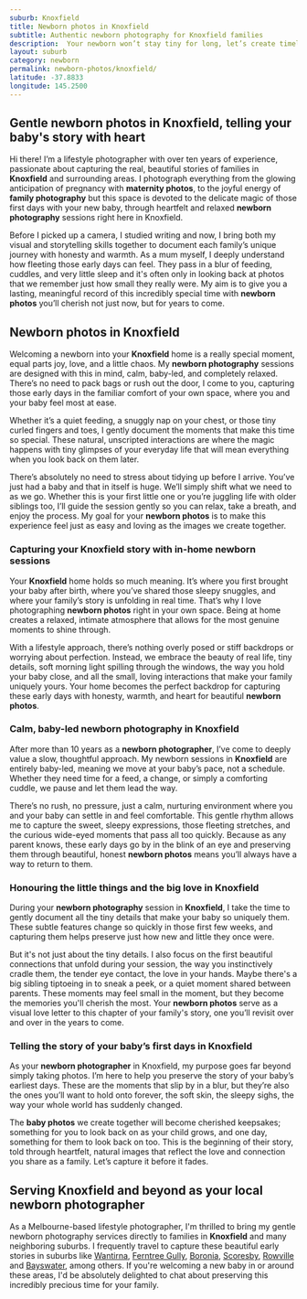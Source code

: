 ```yaml
---
suburb: Knoxfield
title: Newborn photos in Knoxfield
subtitle: Authentic newborn photography for Knoxfield families
description:  Your newborn won’t stay tiny for long, let’s create timeless, heartfelt images in Knoxfield that help you remember these early days forever.
layout: suburb
category: newborn
permalink: newborn-photos/knoxfield/
latitude: -37.8833
longitude: 145.2500
---
```


## Gentle newborn photos in Knoxfield, telling your baby's story with heart

Hi there! I’m a lifestyle photographer with over ten years of experience, passionate about capturing the real, beautiful stories of families in **Knoxfield** and surrounding areas. I photograph everything from the glowing anticipation of pregnancy with **maternity photos**, to the joyful energy of **family photography** but this space is devoted to the delicate magic of those first days with your new baby, through heartfelt and relaxed **newborn photography** sessions right here in Knoxfield.

Before I picked up a camera, I studied writing and now, I bring both my visual and storytelling skills together to document each family’s unique journey with honesty and warmth. As a mum myself, I deeply understand how fleeting those early days can feel. They pass in a blur of feeding, cuddles, and very little sleep and it's often only in looking back at photos that we remember just how small they really were. My aim is to give you a lasting, meaningful record of this incredibly special time with **newborn photos** you’ll cherish not just now, but for years to come.

## Newborn photos in Knoxfield

Welcoming a newborn into your **Knoxfield** home is a really special moment, equal parts joy, love, and a little chaos. My **newborn photography** sessions are designed with this in mind, calm, baby-led, and completely relaxed. There’s no need to pack bags or rush out the door, I come to you, capturing those early days in the familiar comfort of your own space, where you and your baby feel most at ease.

Whether it’s a quiet feeding, a snuggly nap on your chest, or those tiny curled fingers and toes, I gently document the moments that make this time so special. These natural, unscripted interactions are where the magic happens with tiny glimpses of your everyday life that will mean everything when you look back on them later.

There’s absolutely no need to stress about tidying up before I arrive. You’ve just had a baby and that in itself is huge. We’ll simply shift what we need to as we go. Whether this is your first little one or you’re juggling life with older siblings too, I’ll guide the session gently so you can relax, take a breath, and enjoy the process. My goal for your **newborn photos** is to make this experience feel just as easy and loving as the images we create together.

### Capturing your Knoxfield story with in-home newborn sessions

Your **Knoxfield** home holds so much meaning. It’s where you first brought your baby after birth, where you’ve shared those sleepy snuggles, and where your family’s story is unfolding in real time. That’s why I love photographing **newborn photos** right in your own space. Being at home creates a relaxed, intimate atmosphere that allows for the most genuine moments to shine through.

With a lifestyle approach, there’s nothing overly posed or stiff backdrops or worrying about perfection. Instead, we embrace the beauty of real life, tiny details, soft morning light spilling through the windows, the way you hold your baby close, and all the small, loving interactions that make your family uniquely yours. Your home becomes the perfect backdrop for capturing these early days with honesty, warmth, and heart for beautiful **newborn photos**.

### Calm, baby-led newborn photography in Knoxfield

After more than 10 years as a **newborn photographer**, I’ve come to deeply value a slow, thoughtful approach. My newborn sessions in **Knoxfield** are entirely baby-led, meaning we move at your baby’s pace, not a schedule. Whether they need time for a feed, a change, or simply a comforting cuddle, we pause and let them lead the way.

There’s no rush, no pressure, just a calm, nurturing environment where you and your baby can settle in and feel comfortable. This gentle rhythm allows me to capture the sweet, sleepy expressions, those fleeting stretches, and the curious wide-eyed moments that pass all too quickly. Because as any parent knows, these early days go by in the blink of an eye and preserving them through beautiful, honest **newborn photos** means you’ll always have a way to return to them.

### Honouring the little things and the big love in Knoxfield

During your **newborn photography** session in **Knoxfield**, I take the time to gently document all the tiny details that make your baby so uniquely them. These subtle features change so quickly in those first few weeks, and capturing them helps preserve just how new and little they once were.

But it's not just about the tiny details. I also focus on the first beautiful connections that unfold during your session, the way you instinctively cradle them, the tender eye contact, the love in your hands. Maybe there's a big sibling tiptoeing in to sneak a peek, or a quiet moment shared between parents. These moments may feel small in the moment, but they become the memories you'll cherish the most. Your **newborn photos** serve as a visual love letter to this chapter of your family's story, one you’ll revisit over and over in the years to come.

### Telling the story of your baby’s first days in Knoxfield

As your **newborn photographer** in Knoxfield, my purpose goes far beyond simply taking photos. I’m here to help you preserve the story of your baby’s earliest days. These are the moments that slip by in a blur, but they’re also the ones you’ll want to hold onto forever, the soft skin, the sleepy sighs, the way your whole world has suddenly changed.

The **baby photos** we create together will become cherished keepsakes; something for you to look back on as your child grows, and one day, something for them to look back on too. This is the beginning of their story, told through heartfelt, natural images that reflect the love and connection you share as a family. Let’s capture it before it fades.

## Serving Knoxfield and beyond as your local newborn photographer

As a Melbourne-based lifestyle photographer, I'm thrilled to bring my gentle newborn photography services directly to families in **Knoxfield** and many neighboring suburbs. I frequently travel to capture these beautiful early stories in suburbs like [Wantirna](newborn-photos/wantirna/), [Ferntree Gully](newborn-photos/ferntree-gully/), [Boronia](newborn-photos/boronia/), [Scoresby](newborn-photos/scoresby/), [Rowville](newborn-photos/rowville/) and [Bayswater](newborn-photos/bayswater/), among others. If you're welcoming a new baby in or around these areas, I'd be absolutely delighted to chat about preserving this incredibly precious time for your family.
